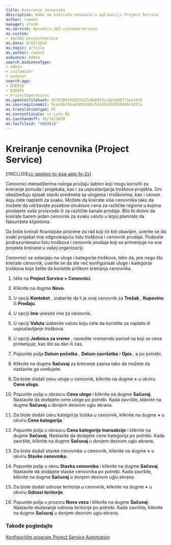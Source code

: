 ```yaml
---
title: Kreiranje cenovnika
description: Kako da kreirate cenovnik u aplikaciji Project Service
author: rumant
manager: kfend
ms.service: dynamics-365-customerservice
ms.custom:
- dyn365-projectservice
ms.date: 8/03/2018
ms.topic: article
ms.author: rumant
audience: Admin
search.audienceType:
- admin
- customizer
- enduser
search.app:
- D365CE
- D365PS
- ProjectOperations
ms.openlocfilehash: bf75286fd1837e27a9b6053ccb21b60771ee197d
ms.sourcegitcommit: 5c4c9bf3ba018562d6cb3443c01d550489c415fa
ms.translationtype: HT
ms.contentlocale: sr-Latn-RS
ms.lasthandoff: 10/16/2020
ms.locfileid: "4083616"
---
```

# <a name="create-a-price-list-project-service"></a>Kreiranje cenovnika (Project Service)

[!INCLUDE[cc-applies-to-psa-app-1x-2x](../includes/cc-applies-to-psa-app-1x-2x.md)]

Cenovnici menadžerima naloga pružaju šablon koji mogu koristiti za kreiranje ponuda i projekata, kao i za uspostavljanja troškova projekta. Oni obezbeđuju spisak stavki predmeta sa ulogama i troškovima, kao i cenom koju ćete naplatiti za svaku. Možete da kreirate više cenovnika tako da možete da održavate posebne strukture cena za različite regione u kojima prodajete vaše proizvode ili za različite kanale prodaje. Bilo bi dobro da kreirate barem jedan cenovnik za svaku valutu u kojoj planirate da fakturišete klijentima.  
  
Da biste kreirali finansijske procene za rad koji će biti obavljen, uverite se da svaki projekat ima odgovarajuću listu troškova i cenovnik prodaje. Podesite podrazumevanu listu troškova i cenovnik prodaje koji se primenjuje na sve projekte kreirane u vašoj organizaciji.  
  
Cenovnici se oslanjaju na uloge i kategorije troškova, tako da, pre nego što kreirate cenovnik, uverite se da ste već konfigurisali uloge i kategorije troškova koje želite da koristite prilikom kreiranja cenovnika.  
  
1.  Idite na **Project Service > Cenovnici**.  
  
2.  Kliknite na dugme **Novo**.  
  
3.  U opciji **Kontekst** , izaberite da li je ovaj cenovnik za **Trošak** , **Kupovinu** ili **Prodaju**.  
  
4.  U opciji **Ime** unesite ime za cenovnik.  
  
5.  U opciji **Valuta** izaberite valutu koju ćete da koristite za naplatu ili uspostavljanje troškova.  
  
6.  U opciji **Jedinica za vreme** , navedite vremenski period na koji se cena primenjuje, kao što su dan ili čas.  
  
7.  Popunite polja **Datum početka** , **Datum završetka** i **Opis** , a po potrebi.  
  
8.  Kliknite na dugme **Sačuvaj** za kreiranje zapisa tako da možete da nastavite ga uređujete.  
  
9. Da biste dodali cenu uloge u cenovnik, kliknite na dugme **+** u okviru **Cene uloga**.  
  
10. Popunite polja u obrascu **Cena uloge** i kliknite na dugme **Sačuvaj**. Nastavite da dodajete cene uloge po potrebi. Kada završite, kliknite na dugme **Sačuvaj** u donjem desnom uglu ekrana.  
  
11. Da biste dodali cenu kategorije troška u cenovnik, kliknite na dugme **+** u okviru **Cene kategorija**.  
  
12. Popunite polja u obrascu **Cena kategorije transakcije** i kliknite na dugme **Sačuvaj**. Nastavite da dodajete cene kategorija po potrebi. Kada završite, kliknite na dugme **Sačuvaj** u donjem desnom uglu ekrana.  
  
13. Da biste dodali stavke cenovnika u cenovnik, kliknite na dugme **+** u okviru **Stavke cenovnika**.  
  
14. Popunite polja u oknu **Stavka cenovnika** i kliknite na dugme **Sačuvaj**. Nastavite da dodajete stavke cenovnika po potrebi. Kada završite, kliknite na dugme **Sačuvaj** u donjem desnom uglu ekrana.  
  
15. Da biste dodali odnose teritorije u cenovnik, kliknite na dugme **+** u okviru **Odnosi teritorije**.  
  
16. Popunite polja u prozoru **Nova veza** i kliknite na dugme **Sačuvaj**. Nastavite dodavanje odnosa teritorije po potrebi. Kada završite, kliknite na dugme **Sačuvaj** u donjem desnom uglu ekrana.  
  
### <a name="see-also"></a>Takođe pogledajte  
 [Konfigurišite program Project Service Automation](../psa/configure.md)
